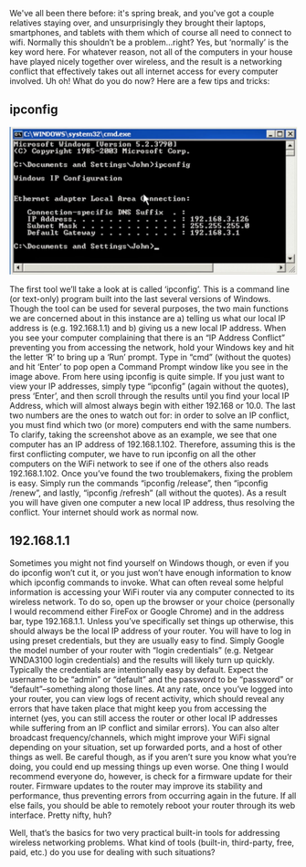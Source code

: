 <!--t 2 Tips for Resolving IP Address Conflicts t-->
<!--tag 2012,archive,tech,thinkboxly,tutorials tag-->
<!--image /content/images/2-tips-for-resolving-ip-address/epson_ipconfig1-1024x526.jpg image-->
  
We've all been there before: it's spring break, and you've got a couple relatives staying over, and unsurprisingly they brought their laptops, smartphones, and tablets with them which of course all need to connect to wifi. Normally this shouldn’t be a problem...right? Yes, but ‘normally’ is the key word here. For whatever reason, not all of the computers in your house have played nicely together over wireless, and the result is a networking conflict that effectively takes out all internet access for every computer involved. Uh oh! What do you do now? Here are a few tips and tricks:  
  

## ipconfig

  
![](/content/images/2-tips-for-resolving-ip-address/epson_ipconfig1-1024x526.jpg)  
  
The first tool we’ll take a look at is called ‘ipconfig’. This is a command line (or text-only) program built into the last several versions of Windows. Though the tool can be used for several purposes, the two main functions we are concerned about in this instance are a) telling us what our local IP address is (e.g. 192.168.1.1) and b) giving us a new local IP address. When you see your computer complaining that there is an “IP Address Conflict” preventing you from accessing the network, hold your Windows key and hit the letter ‘R’ to bring up a ‘Run’ prompt. Type in “cmd” (without the quotes) and hit ‘Enter’ to pop open a Command Prompt window like you see in the image above. From here using ipconfig is quite simple. If you just want to view your IP addresses, simply type “ipconfig” (again without the quotes), press ‘Enter’, and then scroll through the results until you find your local IP Address, which will almost always begin with either 192.168 or 10.0. The last two numbers are the ones to watch out for: in order to solve an IP conflict, you must find which two (or more) computers end with the same numbers. To clarify, taking the screenshot above as an example, we see that one computer has an IP address of 192.168.1.102. Therefore, assuming this is the first conflicting computer, we have to run ipconfig on all the other computers on the WiFi network to see if one of the others also reads 192.168.1.102. Once you’ve found the two troublemakers, fixing the problem is easy. Simply run the commands “ipconfig /release”, then “ipconfig /renew”, and lastly, “ipconfig /refresh” (all without the quotes). As a result you will have given one computer a new local IP address, thus resolving the conflict. Your internet should work as normal now.  
  

## 192.168.1.1

  
Sometimes you might not find yourself on Windows though, or even if you do ipconfig won’t cut it, or you just won’t have enough information to know which ipconfig commands to invoke. What can often reveal some helpful information is accessing your WiFi router via any computer connected to its wireless network. To do so, open up the browser or your choice (personally I would recommend either FireFox or Google Chrome) and in the address bar, type 192.168.1.1. Unless you’ve specifically set things up otherwise, this should always be the local IP address of your router. You will have to log in using preset credentials, but they are usually easy to find. Simply Google the model number of your router with “login credentials” (e.g. Netgear WNDA3100 login credentials) and the results will likely turn up quickly. Typically the credentials are intentionally easy by default. Expect the username to be “admin” or “default” and the password to be “password” or “default”–something along those lines. At any rate, once you’ve logged into your router, you can view logs of recent activity, which should reveal any errors that have taken place that might keep you from accessing the internet (yes, you can still access the router or other local IP addresses while suffering from an IP conflict and similar errors). You can also alter broadcast frequency/channels, which might improve your WiFi signal depending on your situation, set up forwarded ports, and a host of other things as well. Be careful though, as if you aren’t sure you know what you’re doing, you could end up messing things up even worse. One thing I would recommend everyone do, however, is check for a firmware update for their router. Firmware updates to the router may improve its stability and performance, thus preventing errors from occurring again in the future. If all else fails, you should be able to remotely reboot your router through its web interface. Pretty nifty, huh?  
  
Well, that’s the basics for two very practical built-in tools for addressing wireless networking problems. What kind of tools (built-in, third-party, free, paid, etc.) do you use for dealing with such situations?
